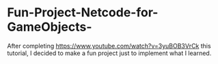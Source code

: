 # Fun-Project-Netcode-for-GameObjects-
After completing https://www.youtube.com/watch?v=3yuBOB3VrCk this tutorial, I decided to make a fun project just to implement what I learned.
